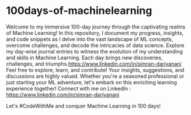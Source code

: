 # 100days-of-machinelearning
Welcome to my immersive 100-day journey through the captivating realms of Machine Learning! 
In this repository, I document my  progress, insights, and code snippets as I delve into the vast landscape of ML concepts, overcome challenges, and decode the intricacies of data science. 
Explore my day-wise journal entries to witness the evolution of my understanding and skills in Machine Learning. Each day brings new discoveries, challenges, and triumphs.https://www.linkedin.com/in/simran-dariyanani
Feel free to explore, learn, and contribute! Your insights, suggestions, and discussions are highly valued. Whether you're a seasoned professional or just starting your ML adventure, let's embark on this enriching learning experience together!
Connect with me on LinkedIn : https://www.linkedin.com/in/simran-dariyanani


Let's #CodeWithMe and conquer Machine Learning in 100 days! 
